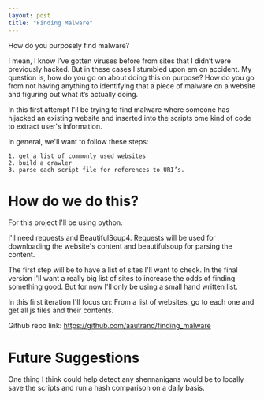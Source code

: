 ```yaml
---
layout: post
title: "Finding Malware"
---
```


How do you purposely find malware?

I mean, I know I’ve gotten viruses before from sites that I didn’t were previously hacked. But in these cases I stumbled upon em on accident. My question is, how do you go on about doing this on purpose? How do you go from not having anything to identifying that a piece of malware on a website and figuring out what it’s actually doing.


In this first attempt I'll be trying to find malware where someone has hijacked an existing website and inserted into the scripts ome kind of code to extract user's information.

In general, we'll want to follow these steps:

    1. get a list of commonly used websites
    2. build a crawler
    3. parse each script file for references to URI’s.


# How do we do this?

For this project I'll be using python.

I'll need requests and BeautifulSoup4. Requests will be used for downloading the website's content and beautifulsoup for parsing the content.

The first step will be to have a list of sites I'll want to check. In the final version I'll want a really big list of sites to increase the odds of finding something good. But for now I'll only be using a small hand written list. 

In this first iteration I'll focus on: From a list of websites, go to each one and get all js files and their contents.



Github repo link: https://github.com/aautrand/finding_malware


# Future Suggestions

One thing I think could help detect any shennanigans would be to locally save the scripts and run a hash comparison on a daily basis.
